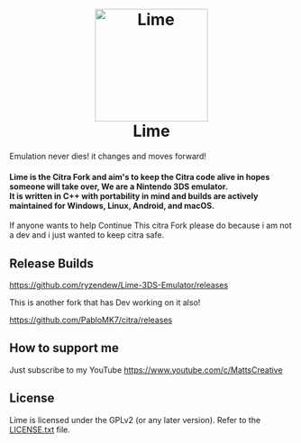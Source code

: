 <h1 align="center">
  <br>
  <a href="https://citra-emu.org/"><img src="https://i.imgur.com/ADJjMnR.png" alt="Lime" width="200"></a>
  <br>
  <b>Lime</b>
  <br>
</h1>

Emulation never dies! it changes and moves forward!

<h4 align="left"><b>Lime</b> is the Citra Fork and aim's to keep the Citra code alive in hopes someone will take over, We are a Nintendo 3DS emulator.
<br>
It is written in C++ with portability in mind and builds are actively maintained for Windows, Linux, Android, and macOS.
</h4>
If anyone wants to help Continue This citra Fork please do because i am not a dev and i just wanted to keep citra safe.

## Release Builds

https://github.com/ryzendew/Lime-3DS-Emulator/releases

This is another fork that has Dev working on it also!

https://github.com/PabloMK7/citra/releases

## How to support me

Just subscribe to my YouTube https://www.youtube.com/c/MattsCreative 

## License

Lime is licensed under the GPLv2 (or any later version). Refer to the [LICENSE.txt](https://raw.githubusercontent.com/RyzenDew/Lime-3DS-Emulator/master/license.txt) file.

